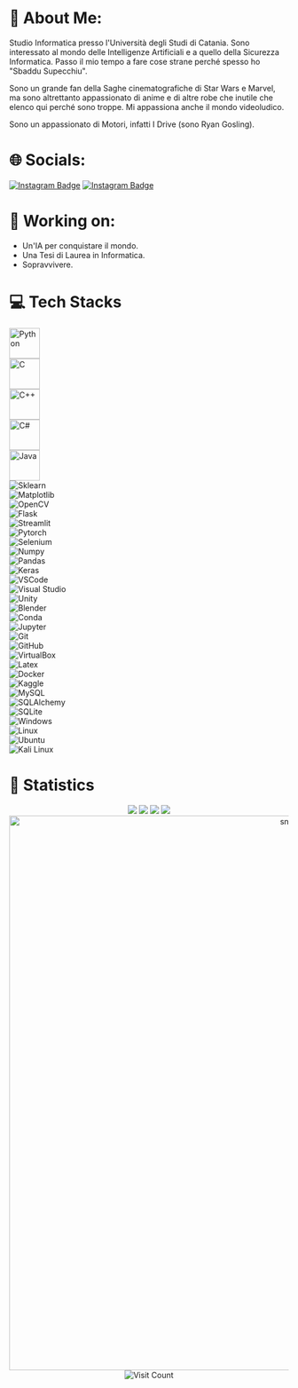 # 💫 About Me:
Studio Informatica presso l'Università degli Studi di Catania. Sono interessato al mondo delle Intelligenze Artificiali e a quello della Sicurezza Informatica. Passo il mio tempo a fare cose strane perché spesso ho "Sbaddu Supecchiu".

Sono un grande fan della Saghe cinematografiche di Star Wars e Marvel, ma sono altrettanto appassionato di anime e di altre robe che inutile che elenco qui perché sono troppe. Mi appassiona anche il mondo videoludico.

Sono un appassionato di Motori, infatti I Drive (sono Ryan Gosling).



# 🌐 Socials:
[![Instagram Badge](https://img.shields.io/badge/Instagram-E4405F?style=for-the-badge&logo=instagram&logoColor=white)](https://www.instagram.com/giuseppe_bellamacina/)
[![Instagram Badge](https://img.shields.io/badge/LinkedIn-%230077B5.svg?style=for-the-badge&logo=linkedin&logoColor=white)](https://www.instagram.com/giuseppe_bellamacina/)




# 🚀 Working on:
- Un'IA per conquistare il mondo.
- Una Tesi di Laurea in Informatica.
- Sopravvivere.



# 💻 Tech Stacks
<div class="tools-container">
    <div><img src="https://github.com/devicons/devicon/blob/master/icons/python/python-original.svg" alt="Python" title="Python" width="55" height="55"></div>
    <div><img src="https://github.com/devicons/devicon/blob/master/icons/c/c-original.svg" alt="C" title="C" width="55" height="55"></div>
    <div><img src="https://github.com/devicons/devicon/blob/master/icons/cplusplus/cplusplus-original.svg" alt="C++" title="C++" width="55" height="55"></div>
    <div><img src="https://github.com/devicons/devicon/blob/master/icons/csharp/csharp-original.svg" alt="C#" title="C#" width="55" height="55"></div>
    <div><img src="https://github.com/devicons/devicon/blob/master/icons/java/java-original.svg" alt="Java" title="Java" width="55" height="55"></div>
    <div><img src="https://github.com/devicons/devicon/blob/master/icons/scikitlearn/scikitlearn-original.svg" alt="Sklearn" title="Sklearn"></div>
    <div><img src="https://github.com/devicons/devicon/blob/master/icons/matplotlib/matplotlib-original.svg" alt="Matplotlib" title="Matplotlib"></div>
    <div><img src="https://github.com/devicons/devicon/blob/master/icons/opencv/opencv-original.svg" alt="OpenCV" title="OpenCV"></div>
    <div><img src="https://github.com/devicons/devicon/blob/master/icons/flask/flask-original-wordmark.svg" alt="Flask" title="Flask"></div>
    <div><img src="https://streamlit.io/images/brand/streamlit-mark-color.svg" alt="Streamlit" title="Streamlit"></div>
    <div><img src="https://github.com/devicons/devicon/blob/master/icons/pytorch/pytorch-original.svg" alt="Pytorch" title="Pytorch"></div>
    <div><img src="https://github.com/devicons/devicon/blob/master/icons/selenium/selenium-original.svg" alt="Selenium" title="Selenium"></div>
    <div><img src="https://github.com/devicons/devicon/blob/master/icons/numpy/numpy-original-wordmark.svg" alt="Numpy" title="Numpy"></div>
    <div><img src="https://github.com/devicons/devicon/blob/master/icons/pandas/pandas-original.svg" alt="Pandas" title="Pandas"></div>
    <div><img src="https://github.com/devicons/devicon/blob/master/icons/keras/keras-original.svg" alt="Keras" title="Keras"></div>
    <div><img src="https://github.com/devicons/devicon/blob/master/icons/vscode/vscode-original.svg" alt="VSCode" title="VSCode"></div>
    <div><img src="https://github.com/devicons/devicon/blob/master/icons/visualstudio/visualstudio-original.svg" alt="Visual Studio" title="Visual Studio"></div>
    <div><img src="https://github.com/devicons/devicon/blob/master/icons/unity/unity-original-wordmark.svg" alt="Unity" title="Unity"></div>
    <div><img src="https://github.com/devicons/devicon/blob/master/icons/blender/blender-original-wordmark.svg" alt="Blender" title="Blender"></div>
    <div><img src="https://github.com/devicons/devicon/blob/master/icons/anaconda/anaconda-original-wordmark.svg" alt="Conda" title="Conda"></div>
    <div><img src="https://github.com/devicons/devicon/blob/master/icons/jupyter/jupyter-original-wordmark.svg" alt="Jupyter" title="Jupyter"></div>
    <div><img src="https://github.com/devicons/devicon/blob/master/icons/git/git-original-wordmark.svg" alt="Git" title="Git"></div>
    <div><img src="https://github.com/devicons/devicon/blob/master/icons/github/github-original-wordmark.svg" alt="GitHub" title="GitHub"></div>
    <div><img src="https://banner2.cleanpng.com/20190501/xvt/kisspng-computer-icons-virtualbox-portable-network-graphic-virtualbox-icon-of-line-style-available-in-svg-5cca247f73f9e3.6112721115567514874751.jpg" alt="VirtualBox" title="VirtualBox"></div>
    <div><img src="https://github.com/devicons/devicon/blob/master/icons/latex/latex-original.svg" alt="Latex" title="Latex"></div>
    <div><img src="https://github.com/devicons/devicon/blob/master/icons/docker/docker-original.svg" alt="Docker" title="Docker"></div>
    <div><img src="https://github.com/devicons/devicon/blob/master/icons/kaggle/kaggle-original-wordmark.svg" alt="Kaggle" title="Kaggle"></div>
    <div><img src="https://github.com/devicons/devicon/blob/master/icons/mysql/mysql-original-wordmark.svg" alt="MySQL" title="MySQL"></div>
    <div><img src="https://github.com/devicons/devicon/blob/master/icons/sqlalchemy/sqlalchemy-original-wordmark.svg" alt="SQLAlchemy" title="SQLAlchemy"></div>
    <div><img src="https://github.com/devicons/devicon/blob/master/icons/sqlite/sqlite-original.svg" alt="SQLite" title="SQLite"></div>
    <div><img src="https://github.com/devicons/devicon/blob/master/icons/windows11/windows11-original.svg" alt="Windows" title="Windows"></div>
    <div><img src="https://github.com/devicons/devicon/blob/master/icons/linux/linux-original.svg" alt="Linux" title="Linux"></div>
    <div><img src="https://github.com/devicons/devicon/blob/master/icons/ubuntu/ubuntu-original.svg" alt="Ubuntu" title="Ubuntu"></div>
    <div><img src="https://github.com/canaleal/devicon/blob/new-icon-kali-linux/icons/kalilinux/kalilinux-original-wordmark.svg" alt="Kali Linux" title="Kali Linux"></div>
</div>



# 🧪 Statistics
<center>
	<img src=https://github-profile-trophy.vercel.app/?username=GiuseppeBellamacina&title=MultipleLang,Repositories,Stars,Commits,Experience,Followers&theme=darkhub />
	<div style="display: inline-block;">
		<img src=https://github-readme-stats.vercel.app/api?username=GiuseppeBellamacina&show_icons=true&count_private=true&theme=tokyonight />
		<img src=https://github-readme-stats.vercel.app/api/top-langs/?username=GiuseppeBellamacina&size_weight=0.01&count_weight=0.4&langs_count=20&hide=batchfile,shell,makefile&layout=compact&theme=tokyonight />
	</div>
	<img src=https://github-profile-summary-cards.vercel.app/api/cards/profile-details?username=GiuseppeBellamacina&theme=github_dark />
</center>



<div align="center">
 <img width="1000" src="assets/github-snake.svg" alt="snake"/>
</div>

<div align="center">
    <img src="https://visitcount.itsvg.in/api?id=GiuseppeBellamacina&icon=10&color=12" alt="Visit Count"/>
</div>